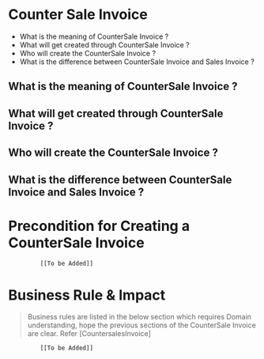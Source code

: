 # Counter Sale Invoice 

* What is the meaning of  CounterSale Invoice ?	
* What will get created through CounterSale Invoice ?
* Who will create the CounterSale Invoice ?	
* What is the difference between CounterSale Invoice and Sales Invoice ?

## What is the meaning of  CounterSale Invoice ?	
## What will get created through CounterSale Invoice ?
## Who will create the CounterSale Invoice ?	
## What is the difference between CounterSale Invoice and Sales Invoice ?



# Precondition for Creating a CounterSale Invoice




             [[To be Added]]
 




# Business Rule & Impact 

> Business rules are listed in the below section which requires Domain understanding, hope the previous sections of the CounterSale Invoice are clear. Refer [CountersalesInvoice]


             [[To be Added]]
 


